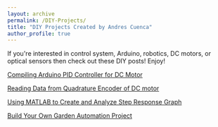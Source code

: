 ```yaml
---
layout: archive
permalink: /DIY-Projects/
title: "DIY Projects Created by Andres Cuenca"
author_profile: true
---
```


If you're interested in control system, Arduino,
robotics, DC motors, or optical sensors then check out these DIY posts!
Enjoy!

[Compiling Arduino PID Controller for DC Motor](https://cuenca-andres.github.io/Cuenca-Portfolio.github.io/DC-motorPID/)

[Reading Data from Quadrature Encoder of DC motor](https://cuenca-andres.github.io/Cuenca-Portfolio.github.io/DC_motor_quad/)

[Using MATLAB to Create and Analyze Step Response Graph](https://cuenca-andres.github.io/Cuenca-Portfolio.github.io/DervingPlant-PID-SCARA/)

[Build Your Own Garden Automation Project](https://cuenca-andres.github.io/Cuenca-Portfolio.github.io/GardenAuto/)
